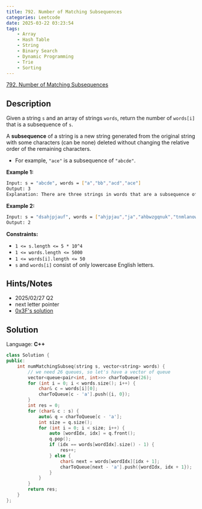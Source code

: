 ```yaml
---
title: 792. Number of Matching Subsequences
categories: Leetcode
date: 2025-03-22 03:23:54
tags:
    - Array
    - Hash Table
    - String
    - Binary Search
    - Dynamic Programming
    - Trie
    - Sorting
---
```


[792. Number of Matching Subsequences](https://leetcode.com/problems/number-of-matching-subsequences/description/)

## Description

Given a string `s` and an array of strings `words`, return the number of `words[i]` that is a subsequence of `s`.

A **subsequence**  of a string is a new string generated from the original string with some characters (can be none) deleted without changing the relative order of the remaining characters.

- For example, `"ace"` is a subsequence of `"abcde"`.

**Example 1:**

```bash
Input: s = "abcde", words = ["a","bb","acd","ace"]
Output: 3
Explanation: There are three strings in words that are a subsequence of s: "a", "acd", "ace".
```

**Example 2:**

```bash
Input: s = "dsahjpjauf", words = ["ahjpjau","ja","ahbwzgqnuk","tnmlanowax"]
Output: 2
```

**Constraints:**

- `1 <= s.length <= 5 * 10^4`
- `1 <= words.length <= 5000`
- `1 <= words[i].length <= 50`
- `s` and `words[i]` consist of only lowercase English letters.

## Hints/Notes

- 2025/02/27 Q2
- next letter pointer
- [0x3F's solution](https://leetcode.com/problems/number-of-matching-subsequences/editorial/)

## Solution

Language: **C++**

```C++
class Solution {
public:
    int numMatchingSubseq(string s, vector<string> words) {
        // we need 26 queues, so let's have a vector of queue
        vector<queue<pair<int, int>>> charToQueue(26);
        for (int i = 0; i < words.size(); i++) {
            char& c = words[i][0];
            charToQueue[c - 'a'].push({i, 0});
        }
        int res = 0;
        for (char& c : s) {
            auto& q = charToQueue[c - 'a'];
            int size = q.size();
            for (int i = 0; i < size; i++) {
                auto [wordIdx, idx] = q.front();
                q.pop();
                if (idx == words[wordIdx].size() - 1) {
                    res++;
                } else {
                    char& next = words[wordIdx][idx + 1];
                    charToQueue[next - 'a'].push({wordIdx, idx + 1});
                }
            }
        }
        return res;
    }
};
```
